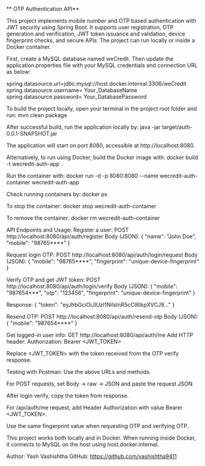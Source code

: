 ** OTP Authentication API**

This project implements mobile number and OTP based authentication with JWT security using Spring Boot. It supports user registration, OTP generation and verification, JWT token issuance and validation, device fingerprint checks, and secure APIs. The project can run locally or inside a Docker container.

First, create a MySQL database named weCredit. Then update the application.properties file with your MySQL credentials and connection URL as below:

spring.datasource.url=jdbc:mysql://host.docker.internal:3306/weCredit
spring.datasource.username= Your_DatabaseName
spring.datasource.password= Your_DatabasePassword

To build the project locally, open your terminal in the project root folder and run:
mvn clean package

After successful build, run the application locally by:
java -jar target/auth-0.0.1-SNAPSHOT.jar

The application will start on port 8080, accessible at http://localhost:8080.

Alternatively, to run using Docker, build the Docker image with:
docker build -t wecredit-auth-app .

Run the container with:
docker run -d -p 8080:8080 --name wecredit-auth-container wecredit-auth-app

Check running containers by:
docker ps

To stop the container:
docker stop wecredit-auth-container

To remove the container:
docker rm wecredit-auth-container

API Endpoints and Usage:
Register a user:
POST http://localhost:8080/api/auth/register
Body (JSON):
{
"name": "John Doe",
"mobile": "98765****"
}

Request login OTP:
POST http://localhost:8080/api/auth/login/request
Body (JSON):
{
"mobile": "98765****",
"fingerprint": "unique-device-fingerprint"
}

Verify OTP and get JWT token:
POST http://localhost:8080/api/auth/login/verify
Body (JSON):
{
"mobile": "987654***",
"otp": "123456",
"fingerprint": "unique-device-fingerprint"
}

Response:
{
"token": "eyJhbGciOiJIUzI1NiIsInR5cCI6IkpXVCJ9..."
}

Resend OTP:
POST http://localhost:8080/api/auth/resend-otp
Body (JSON):
{
"mobile": "987654****"
}

Get logged-in user info:
GET http://localhost:8080/api/auth/me
Add HTTP header:
Authorization: Bearer <JWT_TOKEN>

Replace <JWT_TOKEN> with the token received from the OTP verify response.

Testing with Postman:
Use the above URLs and methods.

For POST requests, set Body -> raw -> JSON and paste the request JSON.

After login verify, copy the token from response.

For /api/auth/me request, add Header Authorization with value Bearer <JWT_TOKEN>.

Use the same fingerprint value when requesting OTP and verifying OTP.

This project works both locally and in Docker. When running inside Docker, it connects to MySQL on the host using host.docker.internal.

Author: Yash Vashishtha
GitHub: https://github.com/vashishtha9411

